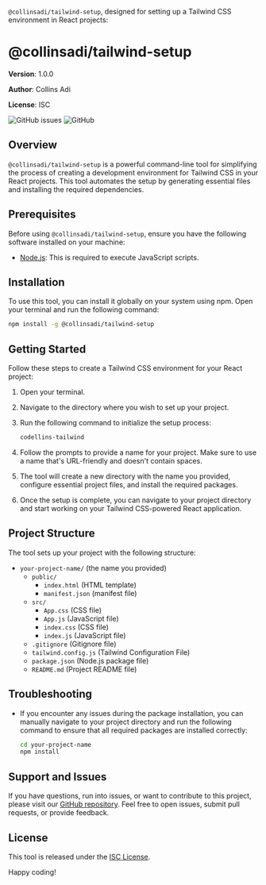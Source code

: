 `@collinsadi/tailwind-setup`, designed for setting up a Tailwind CSS environment in React projects:


# @collinsadi/tailwind-setup

**Version**: 1.0.0

**Author**: Collins Adi

**License**: ISC

![GitHub issues](https://img.shields.io/github/issues/collinsadi/tailwind-setup)
![GitHub](https://img.shields.io/github/license/collinsadi/tailwind-setup)

## Overview

`@collinsadi/tailwind-setup` is a powerful command-line tool for simplifying the process of creating a development environment for Tailwind CSS in your React projects. This tool automates the setup by generating essential files and installing the required dependencies.

## Prerequisites

Before using `@collinsadi/tailwind-setup`, ensure you have the following software installed on your machine:

- [Node.js](https://nodejs.org/): This is required to execute JavaScript scripts.

## Installation

To use this tool, you can install it globally on your system using npm. Open your terminal and run the following command:

```bash
npm install -g @collinsadi/tailwind-setup
```

## Getting Started

Follow these steps to create a Tailwind CSS environment for your React project:

1. Open your terminal.

2. Navigate to the directory where you wish to set up your project.

3. Run the following command to initialize the setup process:

   ```bash
   codellins-tailwind
   ```

4. Follow the prompts to provide a name for your project. Make sure to use a name that's URL-friendly and doesn't contain spaces.

5. The tool will create a new directory with the name you provided, configure essential project files, and install the required packages.

6. Once the setup is complete, you can navigate to your project directory and start working on your Tailwind CSS-powered React application.

## Project Structure

The tool sets up your project with the following structure:

- `your-project-name/` (the name you provided)
  - `public/`
    - `index.html` (HTML template)
    - `manifest.json` (manifest file)
  - `src/`
    - `App.css` (CSS file)
    - `App.js` (JavaScript file)
    - `index.css` (CSS file)
    - `index.js` (JavaScript file)
  - `.gitignore` (Gitignore file)
  - `tailwind.config.js` (Tailwind Configuration File)
  - `package.json` (Node.js package file)
  - `README.md` (Project README file)

## Troubleshooting

- If you encounter any issues during the package installation, you can manually navigate to your project directory and run the following command to ensure that all required packages are installed correctly:

  ```bash
  cd your-project-name
  npm install
  ```

## Support and Issues

If you have questions, run into issues, or want to contribute to this project, please visit our [GitHub repository](https://github.com/collinsadi/tailwind-setup). Feel free to open issues, submit pull requests, or provide feedback.

## License

This tool is released under the [ISC License](LICENSE).

Happy coding!


